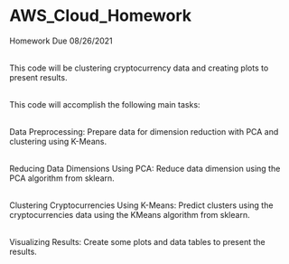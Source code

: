 # AWS_Cloud_Homework

Homework Due 08/26/2021</br></br>

This code will be clustering cryptocurrency data and creating plots to present results.</br></br>

This code will accomplish the following main tasks:</br></br>

Data Preprocessing: Prepare data for dimension reduction with PCA and clustering using K-Means.</br></br>

Reducing Data Dimensions Using PCA: Reduce data dimension using the PCA algorithm from sklearn.</br></br>

Clustering Cryptocurrencies Using K-Means: Predict clusters using the cryptocurrencies data using the KMeans algorithm from sklearn.</br></br>

Visualizing Results: Create some plots and data tables to present the results.
